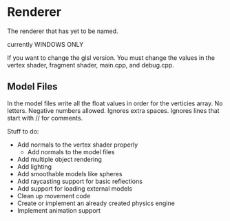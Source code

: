 # Renderer
The renderer that has yet to be named.

currently WINDOWS ONLY

If you want to change the glsl version. You must change the values in the vertex shader, fragment shader, main.cpp, and debug.cpp.

## Model Files
In the model files write all the float values in order for the verticies array.
No letters.
Negative numbers allowed.
Ignores extra spaces.
Ignores lines that start with // for comments.

Stuff to do:
* Add normals to the vertex shader properly
  * Add normals to the model files
* Add multiple object rendering
* Add lighting
* Add smoothable models like spheres
* Add raycasting support for basic reflections
* Add support for loading external models
* Clean up movement code
* Create or implement an already created physics engine
* Implement animation support
